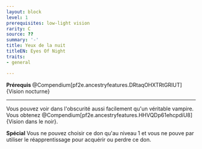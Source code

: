 ```yaml
---
layout: block
level: 1
prerequisites: low-light vision
rarity: C
source: ??
summary: '-'
title: Yeux de la nuit
titleEN: Eyes Of Night
traits:
- general

---
```


<p><strong>Prérequis </strong>@Compendium[pf2e.ancestryfeatures.DRtaqOHXTRtGRIUT]{Vision nocturne}</p>
<hr>
<p>Vous pouvez voir dans l'obscurité aussi facilement qu'un véritable vampire. Vous obtenez @Compendium[pf2e.ancestryfeatures.HHVQDp61ehcpdiU8]{Vision dans le noir}.</p>
<p><strong>Spécial</strong> Vous ne pouvez choisir ce don qu'au niveau 1 et vous ne pouve par utiliser le réapprentissage pour acquérir ou perdre ce don.</p>